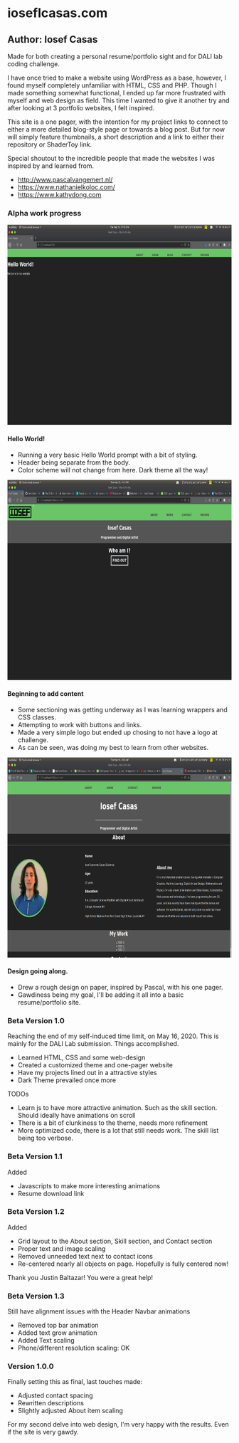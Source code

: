 # ioseflcasas.com

## Author: Iosef Casas

Made for both creating a personal resume/portfolio sight and for DALI lab coding challenge.

I have once tried to make a website using WordPress as a base, however, I found myself completely unfamiliar with HTML, CSS and PHP. Though I made something somewhat functional, I ended up far more frustrated with myself and web design as field. This time I wanted to give it another try and after looking at 3 portfolio websites, I felt inspired.

This site is a one pager, with the intention for my project links to connect to either a more detailed blog-style page or towards a blog post. But for now will simply feature thumbnails, a short description and a link to either their repository or ShaderToy link.

Special shoutout to the incredible people that made the websites I was inspired by and learned from.
- http://www.pascalvangemert.nl/
- https://www.nathanielkoloc.com/
- https://www.kathydong.com

### Alpha work progress

<img src="img/v1.png" width="800" height="450">

#### Hello World!
- Running a very basic Hello World prompt with a bit of styling.
- Header being separate from the body.
- Color scheme will not change from here. Dark theme all the way!

<img src="img/v2.png" width="800" height="450">

#### Beginning to add content
- Some sectioning was getting underway as I was learning wrappers and CSS classes.
- Attempting to work with buttons and links.
- Made a very simple logo but ended up chosing to not have a logo at challenge.
- As can be seen, was doing my best to learn from other websites.

<img src="img/v3.png" width="800" height="450">

#### Design going along.
- Drew a rough design on paper, inspired by Pascal, with his one pager.
- Gawdiness being my goal, I'll be adding it all into a basic resume/portfolio site.

### Beta Version 1.0

Reaching the end of my self-induced time limit, on May 16, 2020. This is mainly for the DALI Lab submission.
Things accomplished.
- Learned HTML, CSS and some web-design
- Created a customized theme and one-pager website
- Have my projects lined out in a attractive styles
- Dark Theme prevailed once more

TODOs
- Learn js to have more attractive animation. Such as the skill section. Should ideally have animations on scroll
- There is a bit of clunkiness to the theme, needs more refinement
- More optimized code, there is a lot that still needs work. The skill list being too verbose.

### Beta Version 1.1

Added
- Javascripts to make more interesting animations
- Resume download link

### Beta Version 1.2

Added
- Grid layout to the About section, Skill section, and Contact section
- Proper text and image scaling
- Removed unneeded text next to contact icons
- Re-centered nearly all objects on page. Hopefully is fully centered now!

Thank you Justin Baltazar! You were a great help!

### Beta Version 1.3

Still have alignment issues with the Header Navbar animations
- Removed top bar animation
- Added text grow animation
- Added Text scaling
- Phone/different resolution scaling: OK

### Version 1.0.0
Finally setting this as final, last touches made:
- Adjusted contact spacing
- Rewritten descriptions
- Slightly adjusted About item scaling

For my second delve into web design, I'm very happy with the results. Even if the site is very gawdy.
